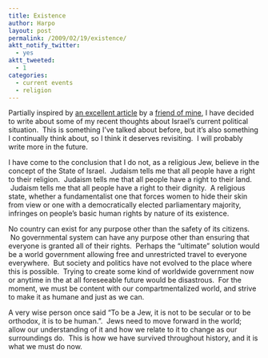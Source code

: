 ```yaml
---
title: Existence
author: Harpo
layout: post
permalink: /2009/02/19/existence/
aktt_notify_twitter:
  - yes
aktt_tweeted:
  - 1
categories:
  - current events
  - religion
---
```

Partially inspired by <a href="http://jewschool.com/2009/02/19/15056/why-i-post-the-worst-of-israeli-news/" target="_blank">an excellent article</a> by a <a href="http://www.judaismwithoutborders.org/" target="_blank">friend of mine</a>, I have decided to write about some of my recent thoughts about Israel&#8217;s current political situation.  This is something I&#8217;ve talked about before, but it&#8217;s also something I continually think about, so I think it deserves revisiting.  I will probably write more in the future.

I have come to the conclusion that I do not, as a religious Jew, believe in the concept of the State of Israel.  Judaism tells me that all people have a right to their religion.  Judaism tells me that all people have a right to their land.  Judaism tells me that all people have a right to their dignity.  A religious state, whether a fundamentalist one that forces women to hide their skin from view or one with a democratically elected parliamentary majority, infringes on people&#8217;s basic human rights by nature of its existence.

No country can exist for any purpose other than the safety of its citizens.  No governmental system can have any purpose other than ensuring that everyone is granted all of their rights.  Perhaps the &#8220;ultimate&#8221; solution would be a world government allowing free and unrestricted travel to everyone everywhere.  But society and politics have not evolved to the place where this is possible.  Trying to create some kind of worldwide government now or anytime in the at all foreseeable future would be disastrous.  For the moment, we must be content with our compartmentalized world, and strive to make it as humane and just as we can.

A very wise person once said &#8220;To be a Jew, it is not to be secular or to be orthodox, it is to be human.&#8221;.  Jews need to move forward in the world; allow our understanding of it and how we relate to it to change as our surroundings do.  This is how we have survived throughout history, and it is what we must do now.